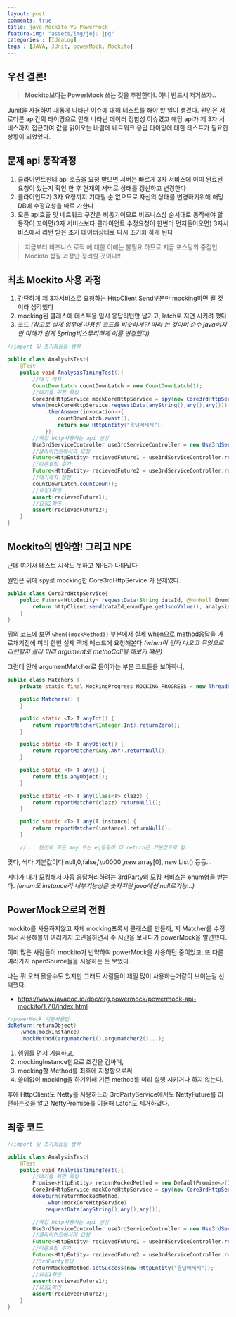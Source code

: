 ```yaml
---
layout: post
comments: true
title: java Mockito VS PowerMock
feature-img: "assets/img/jeju.jpg"
categories : [IdeaLog]
tags : [JAVA, JUnit, powerMock, Mockito]
---
```


## 우선 결론!

> **Mockito보다는 PowerMock 쓰는 것을 추천한다!. 아니 반드시 저거쓰자..**

Junit을 사용하여 새롭게 나타난 이슈에 대해 테스트를 해야 할 일이 생겼다.
원인은 서로다른 api간의 타이밍으로 인해 나타난 데이터 정합성 이슈였고 해당 api가 제 3자 서비스까지 접근하여 값을 읽어오는 바람에 네트워크 응답 타이밍에 대한 테스트가 필요한 상황이 되었었다.

## 문제 api 동작과정

1. 클라이언트한테 api 호출을 요청 받으면 서버는 빠르게 3자 서비스에 이미 완료된 요청이 있는지 확인 한 후 현재의 서버로 상태를 갱신하고 변경한다
2. 클라이언트가 3자 요청까지 기다릴 순 없으므로 자신의 상태를 변경하기위해 해당 DB에 수정요청을 따로 가한다
3. 모든 api호출 및 네트워크 구간은 비동기이므로 비즈니스상 순서대로 동작해야 할 동작이 꼬이면(3자 서비스보다 클라이언트 수정요청이 한번더 먼저들어오면) 3자서비스에서 리턴 받은 초기 데이터상태로 다시 초기화 하게 된다

> 지금부터 비즈니스 로직 에 대한 이해는 불필요 하므로 지금 포스팅의 중점인 Mockito 삽질 과정만 정리할 것이다!!

## 최초 Mockito 사용 과정

1. 간단하게 제 3자서비스로 요청하는 HttpClient Send부분만 mocking하면 될 것이라 생각했다
2. mocking된 클래스에 테스트용 임시 응답리턴만 남기고, latch로 지연 시키려 했다
3. 코드 *(참고로 실제 업무에 사용된 코드를 비슷하게만 따라 쓴 것이며 순수 java이지만 이해가 쉽게 Spring비스무리하게 이름 변경했다)*

```java
//import 및 초기화등등 생략

public class AnalysisTest{
    @Test
    public void AnalysisTimingTest(){
        //대기 래치
        CountDownLatch countDownLatch = new CountDownLatch(1);
        //대기를 위한 목킹
        Core3rdHttpService mockCoreHttpService = spy(new Core3rdHttpService());
        when(mockCoreHttpService.requestData(anyString(),any(),any()))
            .thenAnswer(invocation->{
                countDownLatch.await();
                return new HttpEntity("응답메세지");
            });
        //목킹 http사용하는 api 생성
        Use3rdServiceController use3rdServiceController = new Use3rdServiceController(mockCoreHttpService);
        //클라이언트에서의 요청
        Future<HttpEntity> recievedFuture1 = use3rdServiceController.request1("요청1");
        //다른요청 추가.
        Future<HttpEntity> recievedFuture2 = use3rdServiceController.request2("요청2");
        //대기래치 실행
        countDownLatch.countDown();
        //요청1확인
        assert(recievedFuture1);
        //요청2확인
        assert(recievedFuture2);
    }
}
```

## Mockito의 빈약함! 그리고 NPE

근데 여기서 테스트 시작도 못하고 NPE가 나타났다

원인은 위에 spy로 mocking한 Core3rdHttpService 가 문제였다.

```java
public class Core3rdHttpService{
    public Future<HttpEntity> requestData(String dataId, @NonNull EnumObject enumType, @NonNull DataObject analysisdata){
        return httpClient.send(dataId,enumType.getJsonValue(), analysisData.getRawData());
    }
}
```

위의 코드에 보면 ```when({mockMethod})``` 부분에서 실제 when으로 method응답을 가로채기전에 미리 한번 실제 객체 메소드에 요청해본다 *(when이 먼저 나오고 무엇으로 리턴할지 몰라 미리 argument로 methoCall을 해보기 떄문)*

그런데 안에 argumentMatcher로 들어가는 부분 코드들을 보아하니,

```java
public class Matchers {
    private static final MockingProgress MOCKING_PROGRESS = new ThreadSafeMockingProgress();

    public Matchers() {
    }

    public static <T> T anyInt() {
        return reportMatcher(Integer.Int).returnZero();
    }

    public static <T> T anyObject() {
        return reportMatcher(Any.ANY).returnNull();
    }

    public static <T> T any() {
        return this.anyObject();
    }

    public static <T> T any(Class<T> clazz) {
        return reportMatcher(clazz).returnNull();
    }

    public static <T> T any(T instance) {
        return reportMatcher(instance).returnNull();
    }

    //... 완전히 모든 any 또는 eq등등이 다 return은 기본값으로 함.
```

맞다, 싹다 기본값이다 null,0,false,'\u0000',new array[0], new List() 등등...

게다가 내가 모킹해서 자동 응답처리하려는 3rdParty의 모킹 서비스는 enum형을 받는다. *(enum도 instance라 내부기능상은 숫자지만 java에선 null로가능...)*

## PowerMock으로의 전환

mockito를 사용하지않고 자체 mocking프록시 클래스를 만들까, 저 Matcher를 수정해서 사용해볼까 여러가지 고민을하면서 수 시간을 보내다가 powerMock을 발견했다.

이미 많은 사람들이 mockito가 빈약하여 powerMock을 사용하던 중이었고, 또 다른 여러가지 openSource들을 사용하는 듯 보였다.

나는 뭐 오래 됐을수도 있지만 그래도 사람들이 제일 많이 사용하는거같이 보이는걸 선택했다.

- https://www.javadoc.io/doc/org.powermock/powermock-api-mockito/1.7.0/index.html

```java
//powerMock 기본사용법
doReturn(returnObject)
    .when(mockInstance)
    .mockMethod(argumatcher1(),argumatcher2()...);
```

1. 행위를 먼저 기술하고, 
2. mockingInstance만으로 조건을 감싸며, 
3. mocking할 Method를 최후에 지정함으로써 
4. 쓸데없이 mocking을 하기위해 기존 method를 미리 실행 시키거나 하지 않는다.

후에 HttpClient도 Netty를 사용하느라 3rdPartyService에서도 NettyFuture를 리턴하는것을 알고 NettyPromise를 이용해 Latch도 제거하였다.

## 최종 코드

```java
//import 및 초기화등등 생략

public class AnalysisTest{
    @Test
    public void AnalysisTimingTest(){
        //대기를 위한 목킹
        Promise<HttpEntity> returnMockedMethod = new DefaultPromise<>(ImmediateEventExecutor.INSTANCE);
        Core3rdHttpService mockCoreHttpService = spy(new Core3rdHttpService());
        doReturn(returnMockedMethod)
            .when(mockCoreHttpService)
            requestData(anyString(),any(),any());

        //목킹 http사용하는 api 생성
        Use3rdServiceController use3rdServiceController = new Use3rdServiceController(mockCoreHttpService);
        //클라이언트에서의 요청
        Future<HttpEntity> recievedFuture1 = use3rdServiceController.request1("요청1");
        //다른요청 추가.
        Future<HttpEntity> recievedFuture2 = use3rdServiceController.request2("요청2");
        //3rdParty응답
        returnMockedMethod.setSuccess(new HttpEntity("응답메세지"));
        //요청1확인
        assert(recievedFuture1);
        //요청2확인
        assert(recievedFuture2);
    }
}
```